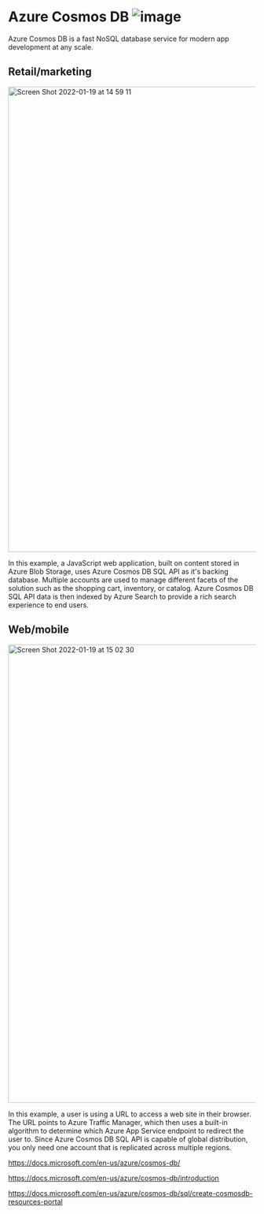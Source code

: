 # Azure Cosmos DB ![image](https://user-images.githubusercontent.com/89514322/150137830-d7add298-d073-4a87-9768-32378f287676.png)
Azure Cosmos DB is a fast NoSQL database service for modern app development at any scale.

## Retail/marketing

<img width="945" alt="Screen Shot 2022-01-19 at 14 59 11" src="https://user-images.githubusercontent.com/89514322/150145286-e9306d92-c679-4c32-94a8-cc5c31a321d5.png">

In this example, a JavaScript web application, built on content stored in Azure Blob Storage, uses Azure Cosmos DB SQL API as it's backing database. 
Multiple accounts are used to manage different facets of the solution such as the shopping cart, inventory, or catalog. Azure Cosmos DB SQL API data is then indexed by Azure Search to provide a rich search experience to end users.

## Web/mobile

<img width="931" alt="Screen Shot 2022-01-19 at 15 02 30" src="https://user-images.githubusercontent.com/89514322/150145867-1d3e425a-2892-4990-be4e-962603a76361.png">

In this example, a user is using a URL to access a web site in their browser. The URL points to Azure Traffic Manager, which then uses a built-in algorithm to determine which Azure App Service endpoint to redirect the user to. Since Azure Cosmos DB SQL API is capable of global distribution, you only need one account that is replicated across multiple regions.


https://docs.microsoft.com/en-us/azure/cosmos-db/

https://docs.microsoft.com/en-us/azure/cosmos-db/introduction

https://docs.microsoft.com/en-us/azure/cosmos-db/sql/create-cosmosdb-resources-portal
